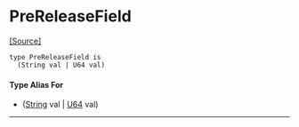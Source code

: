 # PreReleaseField
<span class="source-link">[[Source]](src/semver-__-version/pre_release_field.md#L1)</span>
```pony
type PreReleaseField is
  (String val | U64 val)
```

#### Type Alias For

* ([String](builtin-String.md) val | [U64](builtin-U64.md) val)

---

